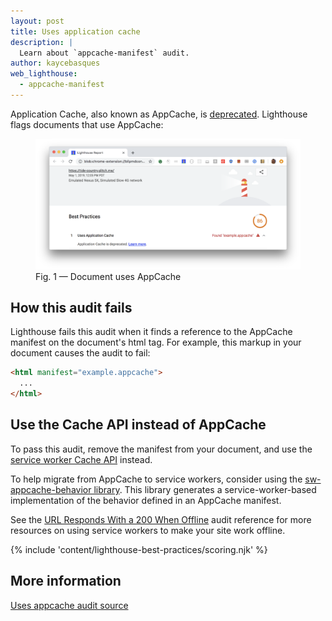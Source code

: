 ```yaml
---
layout: post
title: Uses application cache
description: |
  Learn about `appcache-manifest` audit.
author: kaycebasques
web_lighthouse:
  - appcache-manifest
---
```


Application Cache, also known as AppCache,
is [deprecated](https://html.spec.whatwg.org/multipage/browsers.html#offline).
Lighthouse flags documents that use AppCache:

<figure class="w-figure">
  <img class="w-screenshot w-screenshot--filled" src="appcache-manifest.png" alt="Lighthouse audit showing document uses AppCache">
  <figcaption class="w-figcaption">
    Fig. 1 — Document uses AppCache
  </figcaption>
</figure>

## How this audit fails

Lighthouse fails this audit when it finds a reference
to the AppCache manifest on the document's html tag.
For example,
this markup in your document causes the audit to fail:

```html
<html manifest="example.appcache">
  ...
</html>
```

## Use the Cache API instead of AppCache

To pass this audit,
remove the manifest from your document,
and use the 
[service worker Cache API](https://developer.mozilla.org/en-US/docs/Web/API/Cache) instead.

To help migrate from AppCache to service workers,
consider using the
[sw-appcache-behavior library](https://github.com/GoogleChrome/sw-appcache-behavior).
This library generates a service-worker-based implementation of the behavior
defined in an AppCache manifest.

See the [URL Responds With a 200 When Offline](/works-offline) audit
reference for more resources on using service workers to make your site work
offline.

{% include 'content/lighthouse-best-practices/scoring.njk' %}

## More information

[Uses appcache audit source](https://github.com/GoogleChrome/lighthouse/blob/ecd10efc8230f6f772e672cd4b05e8fbc8a3112d/lighthouse-core/audits/dobetterweb/appcache-manifest.js)